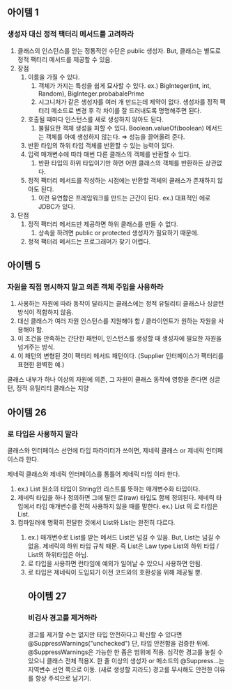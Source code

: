 ## 아이템 1
### 생성자 대신 정적 팩터리 메서드를 고려하라

1. 클래스의 인스턴스를 얻는 정통적인 수단은 public 생성자. But, 클래스는 별도로 정적 팩터리 메서드를 제공할 수 있음.
2. 장점
    1. 이름을 가질 수 있다.
        1. 객체가 가지는 특성을 쉽게 묘사할 수 있다.
        ex.) BigInteger(int, int, Random), BigInteger.probabalePrime
        2. 시그니처가 같은 생성자를 여러 개 만드는데 제약이 없다.
        생성자를 정적 팩터리 메소드로 변경 후 각 차이를 잘 드러내도록 명명해주면 된다.
    2. 호출될 때마다 인스턴스를 새로 생성하지 않아도 된다.
        1. 불필요한 객체 생성을 피할 수 있다.
        Boolean.valueOf(boolean) 메서드는 객체를 아예 생성하지 않는다. ⇒ 성능을 끌어올려 준다.
    3. 반환 타입의 하위 타입 객체를 반환할 수 있는 능력이 있다. 
    4. 입력 매개변수에 따라 매번 다른 클래스의 객체를 반환할 수 있다.
        1. 반환 타입의 하위 타입이기만 하면 어떤 클래스의 객체를 반환하든 상관없다.
    5. 정적 팩터리 메서드를 작성하는 시점에는 반환할 객체의 클래스가 존재하지 않아도 된다.
        1. 이런 유연함은 프레임워크를 만드는 근간이 된다. ex.) 대표적인 에로 JDBC가 있다.
3. 단점
    1. 정적 팩터리 메서드만 제공하면 하위 클래스를 만들 수 없다.
        1. 상속을 하려면 public or protected 생성자가 필요하기 때문에.
    2. 정적 팩터리 메서드는 프로그래머가 찾기 어렵다.

## 아이템 5
### 자원을 직접 명시하지 말고 의존 객체 주입을 사용하라

1. 사용하는 자원에 따라 동작이 달라지는 클래스에는 정적 유틸리티 클래스나 싱글턴 방식이 적합하지 않음.
1. 대신 클래스가 여러 자원 인스턴스를 지원해야 함 / 클라이언트가 원하는 자원을 사용해야 함.
1. 이 조건을 만족하는 간단한 패턴이, 인스턴스를 생성할 때 생성자에 필요한 자원을 넘겨주는 방식.
1. 이 패턴의 변형된 것이 팩터리 메서드 패턴이다. (Supplier<T> 인터페이스가 팩터리를 표현한 완벽한 예.)

클래스 내부가 하나 이상의 자원에 의존, 그 자원이 클래스 동작에 영향을 준다면 싱글턴, 정적 유틸리티 클래스는 지양

## 아이템 26
### 로 타입은 사용하지 말라

클래스와 인터페이스 선언에 타입 파라미터가 쓰이면, 제네릭 클래스 or 제네릭 인터페이스라 한다.

제네릭 클래스와 제네릭 인터페이스를 통틀어 제네릭 타입 이라 한다.

1. ex.) List<String> 원소의 타입이 String인 리스트를 뜻하는 매개변수화 타입이다. 
2. 제네릭 타입을 하나 정의하면 그에 딸린 로(raw) 타입도 함께 정의된다.
제네릭 타입에서 타입 매개변수를 전혀 사용하지 않을 때를 말한다. ex.) List<E> 의 로 타입은 List.
3. 컴파일러에 명확히 전달한 것에서 List와 List<Object>는 완전히 다르다.
    1. ex.) 매개변수로 List를 받는 메서드
    List<String>은 넘길 수 있음. But, List<Object>는 넘길 수 없음.
    제네릭의 하위 타입 규칙 때문. 
    즉 List<String>은 Law type List의 하위 타입 / List<Object>의 하위타입은 아님. 
4. 로 타입을 사용하면 런타임에 예외가 일어날 수 있으니 사용하면 안됨.
5. 로 타입은 제네릭이 도입되기 이전 코드와의 호환성을 위해 제공될 뿐.

## 아이템 27
### 비검사 경고를 제거하라

경고를 제거할 수는 없지만 타입 안전하다고 확신할 수 있다면 @SuppressWarnings("unchecked")
단, 타입 안전함을 검증한 뒤에.
@SuppressWarnings은 가능한 한 좁은 범위에 적용. 심각한 경고를 놓칠 수 있으니 클래스 전체 적용X.
한 줄 이상의 생성자 or 메소드의 @Suppress...는 지역변수 선언 쪽으로 이동. (새로 생성할 지라도) 
경고를 무시해도 안전한 이유를 항상 주석으로 남기기.


